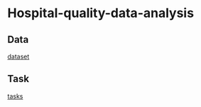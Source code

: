 # Hospital-quality-data-analysis

## Data
[dataset](https://d396qusza40orc.cloudfront.net/rprog%2Fdata%2FProgAssignment3-data.zip)

## Task
[tasks](rprog-doc-ProgAssignment3.pdf)
